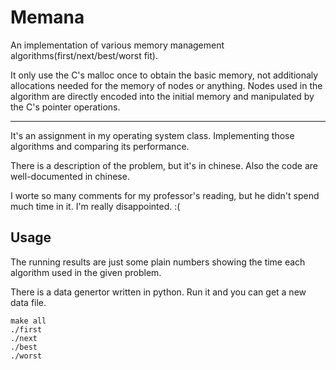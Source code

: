 # Memana
An implementation of various memory management algorithms(first/next/best/worst fit).

It only use the C's malloc once to obtain the basic memory, not additionaly allocations needed for the memory of nodes or anything.
Nodes used in the algorithm are directly encoded into the initial memory and manipulated by the C's pointer operations.

-----

It's an assignment in my operating system class. Implementing those algorithms and comparing its performance.

There is a description of the problem, but it's in chinese. Also the code are well-documented in chinese. 

I worte so many comments for my professor's reading, but he didn't spend much time in it. I'm really disappointed. :(

## Usage
The running results are just some plain numbers showing the time each algorithm used in the given problem.

There is a data genertor written in python. Run it and you can get a new data file.
```shell
make all
./first
./next
./best
./worst
```
